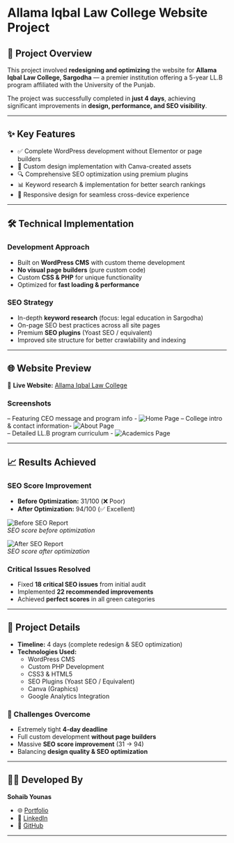 # Allama Iqbal Law College Website Project

## 📖 Project Overview  
This project involved **redesigning and optimizing** the website for **Allama Iqbal Law College, Sargodha** — a premier institution offering a 5-year LL.B program affiliated with the University of the Punjab.  

The project was successfully completed in **just 4 days**, achieving significant improvements in **design, performance, and SEO visibility**.  

---

## ✨ Key Features  
- ✅ Complete WordPress development without Elementor or page builders  
- 🎨 Custom design implementation with Canva-created assets  
- 🔍 Comprehensive SEO optimization using premium plugins  
- 📊 Keyword research & implementation for better search rankings  
- 📱 Responsive design for seamless cross-device experience  

---

## 🛠️ Technical Implementation  

### Development Approach  
- Built on **WordPress CMS** with custom theme development  
- **No visual page builders** (pure custom code)  
- Custom **CSS & PHP** for unique functionality  
- Optimized for **fast loading & performance**  

### SEO Strategy  
- In-depth **keyword research** (focus: legal education in Sargodha)  
- On-page SEO best practices across all site pages  
- Premium **SEO plugins** (Yoast SEO / equivalent)  
- Improved site structure for better crawlability and indexing  

---
## 🌐 Website Preview  

🔗 **Live Website:** [Allama Iqbal Law College](https://alcsargodha.com/)  

### Screenshots  
 – Featuring CEO message and program info - ![Home Page](https://github.com/Sohaibyounas076/Allama-Iqbal-Law-College-Website/blob/main/Screenshots/alcsargodha.com_home.png) 
– College intro & contact information- ![About Page](https://github.com/Sohaibyounas076/Allama-Iqbal-Law-College-Website/blob/main/Screenshots/alcsargodha.com_about.png)   
– Detailed LL.B program curriculum - ![Academics Page](https://github.com/Sohaibyounas076/Allama-Iqbal-Law-College-Website/blob/main/Screenshots/alcsargodha.com_about.png)   

---

## 📈 Results Achieved  

### SEO Score Improvement  
- **Before Optimization:** 31/100 (❌ Poor)  
- **After Optimization:** 94/100 (✅ Excellent)  

![Before SEO Report](https://github.com/Sohaibyounas076/Allama-Iqbal-Law-College-Website/blob/main/Screenshots/Before_ALC-Seo_Report.png)  
*SEO score before optimization*  

![After SEO Report](https://github.com/Sohaibyounas076/Allama-Iqbal-Law-College-Website/blob/main/Screenshots/After_ALC-Seo_Report.png)  
*SEO score after optimization*  

### Critical Issues Resolved  
- Fixed **18 critical SEO issues** from initial audit  
- Implemented **22 recommended improvements**  
- Achieved **perfect scores** in all green categories  

---

## 📅 Project Details  

- **Timeline:** 4 days (complete redesign & SEO optimization)  
- **Technologies Used:**  
  - WordPress CMS  
  - Custom PHP Development  
  - CSS3 & HTML5  
  - SEO Plugins (Yoast SEO / Equivalent)  
  - Canva (Graphics)  
  - Google Analytics Integration  

### 🚀 Challenges Overcome  
- Extremely tight **4-day deadline**  
- Full custom development **without page builders**  
- Massive **SEO score improvement** (31 → 94)  
- Balancing **design quality & SEO optimization**  

---

## 👨‍💻 Developed By  
**Sohaib Younas**  

- 🌐 [Portfolio](https://sohaibyounas076.github.io/portfolio/)  
- 💼 [LinkedIn](https://linkedin.com/in/sohaibyounas)  
- 📂 [GitHub](https://github.com/Sohaibyounas076)  

---
